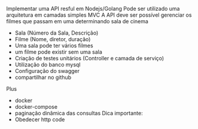Implementar uma API resful em Nodejs/Golang
Pode ser utilizado uma arquitetura em camadas simples MVC
A API deve ser possível gerenciar os filmes que passam em uma determinando sala de cinema
- Sala (Número da Sala, Descrição)
- Filme (Nome, diretor, duração)
- Uma sala pode ter vários filmes
- um filme pode existir sem uma sala
- Criação de testes unitários (Controller e camada de serviço)
- Utilização do banco mysql
- Configuração do swagger
- compartilhar no github
 
Plus
- docker
- docker-compose 
- paginação dinâmica das consultas
Dica importante:
- Obedecer http code

